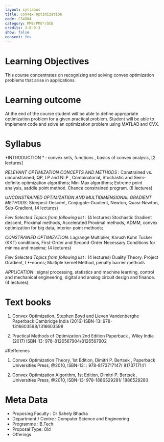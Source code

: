 ```yaml
---
layout: syllabus
title: Convex Optimization
code: CS4804
category: PME/PME*/GCE
credits: 3-0-0-3
show: false
consent: Yes
---
```



# Learning Objectives

This course concentrates on recognizing and solving convex optimization problems that arise in applications. 

# Learning outcome

At the end of the course student will be able to define appropriate optimization problem for a given practical problem. Student will be able to  implement code and solve an optimization problem using MATLAB and CVX.

# Syllabus

*INTRODUCTION * : convex sets, functions ,  basics of convex analysis, [2 lectures]

*RELEVANT OPTIMIZATION CONCEPTS AND METHODS* : Constrained vs. unconstrained; QP, LP and NLP , Combinatorial, Stochastic and Semi-definite optimization algorithms; Min-Max algorithms; Extreme point analysis, saddle point method. Chance constrained program. (8 lectures)

*UNCONSTRAINED OPTIMIZATION AND MULTIDIMENSIONAL GRADIENT METHODS*: Steepest-Descent, Conjugate-Gradient, Newton, Quasi-Newton, Sub-Gradient,  (4 lectures)

*Few Selected Topics from following list* : (4 lectures)
Stochastic Gradient descent, Proximal methods, Accelerated Proximal methods, ADMM, convex optimization for big data, interior-point methods; 

*CONSTRAINED OPTIMIZATION*: Lagrange Multiplier, Karush Kuhn Tucker (KKT) conditions, First-Order and Second-Order Necessary Conditions for minima and maxima; (4 lectures)

*Few Selected Topics from following list* : (4 lectures)
Duality Theory. Project Gradient, L*-norms; Multiple kernel Method, penalty barrier methods

*APPLICATION* :  signal processing, statistics and machine learning, control and mechanical engineering, digital and analog circuit design and finance. (4 lectures)


# Text books

1. Convex Optimization,   Stephen Boyd and Lieven Vandenberghe  Paperback Cambridge India (2016) ISBN-13: 978-1316603598/1316603598

2. Practical Methods of Optimization 2nd Edition Paperback ,  Wiley India (2017) ISBN-13: 978-8126567904/8126567902

#Refferenes

1. Convex Optimization Theory, 1st Edition, Dimitri P. Bertsek ,  Paperback Universities Press, @2010, ISBN-13: : 978-8173717147/ 8173717141

2. Convex Optimization Algorithm, 1st Edition, Dimitri P. Bertsek ,  Universities Press, @2010, ISBN-13: 978-1886529281/ 1886529280



# Meta Data	 	 	
 
* Proposing Faculty : Dr Sahely Bhadra
* Department / Centre : Computer Science and Engineering
* Programme : B.Tech
* Proposal Type: Old 
* Offerings
